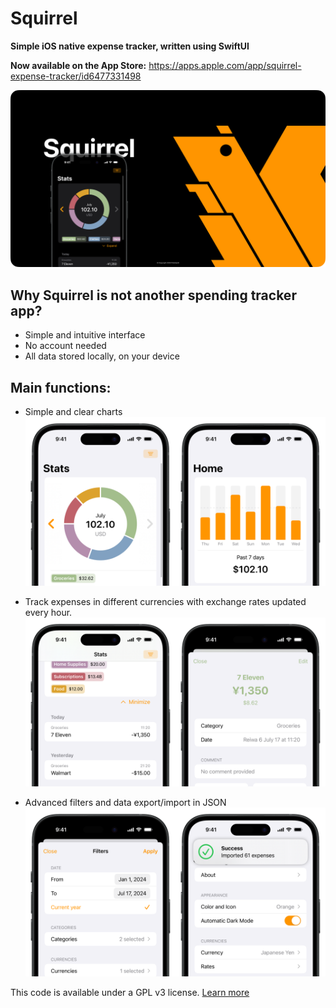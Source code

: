 # Squirrel

**Simple iOS native expense tracker, written using SwiftUI**

**Now available on the App Store:** https://apps.apple.com/app/squirrel-expense-tracker/id6477331498

![Images](README/Screenshots/Cover035.png)

## Why Squirrel is not another spending tracker app?
- Simple and intuitive interface
- No account needed
- All data stored locally, on your device

## Main functions:
- Simple and clear charts
![Charts](README/Screenshots/Charts035.png)

- Track expenses in different currencies with exchange rates updated every hour.
![Spendings](README/Screenshots/Currencies035.png)

- Advanced filters and data export/import in JSON
![Filters and Export](README/Screenshots/FiltersAndExport035.png)

This code is available under a GPL v3 license. [Learn more](LICENSE)
